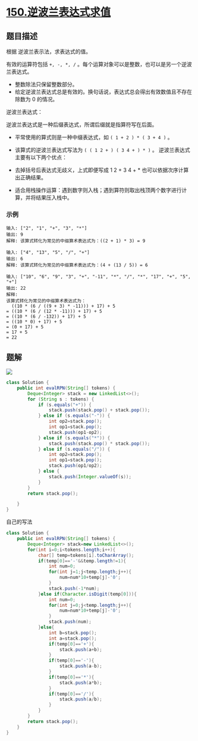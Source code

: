 # [150.逆波兰表达式求值](https://leetcode-cn.com/problems/evaluate-reverse-polish-notation/)
## 题目描述
根据 逆波兰表示法，求表达式的值。

有效的运算符包括 `+, -, *, /` 。每个运算对象可以是整数，也可以是另一个逆波兰表达式。

- 整数除法只保留整数部分。
- 给定逆波兰表达式总是有效的。换句话说，表达式总会得出有效数值且不存在除数为 0 的情况。

逆波兰表达式：

逆波兰表达式是一种后缀表达式，所谓后缀就是指算符写在后面。

- 平常使用的算式则是一种中缀表达式，如 `( 1 + 2 ) * ( 3 + 4 )` 。
- 该算式的逆波兰表达式写法为 `( ( 1 2 + ) ( 3 4 + ) * )` 。
逆波兰表达式主要有以下两个优点：

- 去掉括号后表达式无歧义，上式即便写成 1 2 + 3 4 + * 也可以依据次序计算出正确结果。
- 适合用栈操作运算：遇到数字则入栈；遇到算符则取出栈顶两个数字进行计算，并将结果压入栈中。

### 示例
```
输入: ["2", "1", "+", "3", "*"]
输出: 9
解释: 该算式转化为常见的中缀算术表达式为：((2 + 1) * 3) = 9
```
```
输入: ["4", "13", "5", "/", "+"]
输出: 6
解释: 该算式转化为常见的中缀算术表达式为：(4 + (13 / 5)) = 6
```
```
输入: ["10", "6", "9", "3", "+", "-11", "*", "/", "*", "17", "+", "5", "+"]
输出: 22
解释: 
该算式转化为常见的中缀算术表达式为：
  ((10 * (6 / ((9 + 3) * -11))) + 17) + 5
= ((10 * (6 / (12 * -11))) + 17) + 5
= ((10 * (6 / -132)) + 17) + 5
= ((10 * 0) + 17) + 5
= (0 + 17) + 5
= 17 + 5
= 22
```
## 题解
![](https://picgp.oss-cn-beijing.aliyuncs.com/img/20200925202651.png)
```java
class Solution {
    public int evalRPN(String[] tokens) {
        Deque<Integer> stack = new LinkedList<>();
        for (String s : tokens) {
            if (s.equals("+")) {
                stack.push(stack.pop() + stack.pop());
            } else if (s.equals("-")) {
                int op2=stack.pop();
                int op1=stack.pop();
                stack.push(op1-op2);
            } else if (s.equals("*")) {
                stack.push(stack.pop() * stack.pop());
            } else if (s.equals("/")) {
                int op2=stack.pop();
                int op1=stack.pop();
                stack.push(op1/op2);
            } else {
                stack.push(Integer.valueOf(s));
            }
        }
        return stack.pop();

    }
}
```
自己的写法
```java
class Solution {
    public int evalRPN(String[] tokens) {
        Deque<Integer> stack=new LinkedList<>();
        for(int i=0;i<tokens.length;i++){
            char[] temp=tokens[i].toCharArray();
            if(temp[0]=='-'&&temp.length!=1){        
                int num=0;
                for(int j=1;j<temp.length;j++){
                    num=num*10+temp[j]-'0';
                }
                stack.push(-1*num);
            }else if(Character.isDigit(temp[0])){
                int num=0;
                for(int j=0;j<temp.length;j++){
                    num=num*10+temp[j]-'0';
                }
                stack.push(num);
            }else{
                int b=stack.pop();
                int a=stack.pop();
                if(temp[0]=='+'){
                    stack.push(a+b);
                }
                if(temp[0]=='-'){
                    stack.push(a-b);
                }
                if(temp[0]=='*'){
                    stack.push(a*b);
                }
                if(temp[0]=='/'){
                    stack.push(a/b);
                }
            }
        }
        return stack.pop();
    }
}
```